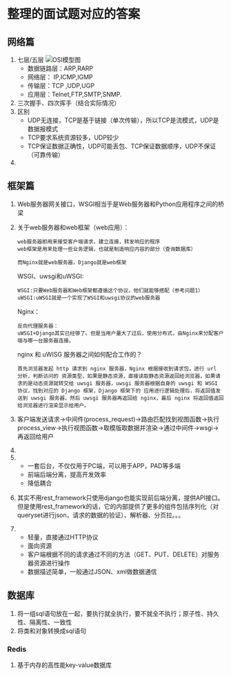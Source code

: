 # 整理的面试题对应的答案
## 网络篇
1. 七层/五层
![OSI模型图](http://ww1.sinaimg.cn/large/006BhB5Oly1g1gk5agjc2j30fe0bkac4.jpg)
    * 数据链路层：ARP,RARP
    * 网络层： IP,ICMP,IGMP
    * 传输层：TCP ,UDP,UGP
    * 应用层：Telnet,FTP,SMTP,SNMP.
2. 三次握手、四次挥手（结合实际情况）
3. 区别
    * UDP无连接，TCP是基于链接（单次传输），所以TCP是流模式，UDP是数据报模式
    * TCP要求系统资源较多，UDP较少
    * TCP保证数据正确性，UDP可能丢包、TCP保证数据顺序，UDP不保证（可靠传输） 
4. 
## 框架篇
1. Web服务器网关接口，WSGI相当于是Web服务器和Python应用程序之间的桥梁
1. 关于web服务器和web框架（web应用）：
    ```
    web服务器即用来接受客户端请求，建立连接，转发响应的程序
    web框架是用来处理一些业务逻辑，也就是制造响应内容的部分（查询数据库）

    而Nginx就是web服务器，Django就是web框架
    ```
    WSGI、uwsgi和uWSGI:
    ```
    WSGI:只要Web服务器和Web框架都遵循这个协议，他们就能够搭配（参考问题1）
    uWSGI:uWSGI就是一个实现了WSGI和uwsgi协议的web服务器
    ```
    Nginx：
    ```
    反向代理服务器：
    uWSGI+Django其实已经够了。但是当用户量大了过后，使用分布式，由Nginx来分配客户端与哪一台服务器连接。
    ```
    nginx 和 uWISG 服务器之间如何配合工作的？
    ```
    首先浏览器发起 http 请求到 nginx 服务器，Nginx 根据接收到请求包，进行 url 分析，判断访问的 资源类型，如果是静态资源，直接读取静态资源返回给浏览器，如果请求的是动态资源就转交给 uwsgi 服务器，uwsgi 服务器根据自身的 uwsgi 和 WSGI 协议，找到对应的 Django 框架，Django 框架下的 应用进行逻辑处理后，将返回值发送到 uwsgi 服务器，然后 uwsgi 服务器再返回给 nginx，最后 nginx 将返回值返回给浏览器进行渲染显示给用户。
    ```

2. 客户端发送请求->中间件(process_request)->路由匹配找到视图函数->执行process_view->执行视图函数->取模版取数据并渲染->通过中间件->wsgi->再返回给用户
3. 
4.  * 一套后台，不仅仅用于PC端，可以用于APP，PAD等多端
    * 前端后端分离，提高开发效率
    * 降低耦合
5. 其实不用rest_framework只使用django也能实现前后端分离，提供API接口。但是使用rest_framework的话，它的内部提供了更多的组件包括序列化（对queryset进行json，请求的数据的验证）、解析器、分页拉。。。
6.  * 轻量，直接通过HTTP协议
    * 面向资源
    * 客户端根据不同的请求通过不同的方法（GET、PUT、DELETE）对服务器资源进行操作
    * 数据描述简单，一般通过JSON、xml做数据通信
## 数据库
1. 将一组sql语句放在一起，要执行就全执行，要不就全不执行；原子性、持久性、隔离性、一致性
2. 将类和对象转换成sql语句
### Redis
1. 基于内存的高性能key-value数据库